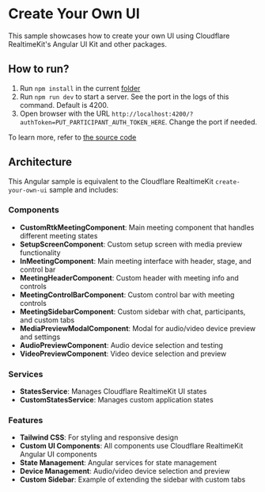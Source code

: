 # Create Your Own UI

This sample showcases how to create your own UI using Cloudflare RealtimeKit's Angular UI Kit and other packages.

## How to run?

1. Run `npm install` in the current [folder](./)
2. Run `npm run dev` to start a server. See the port in the logs of this command. Default is 4200.
3. Open browser with the URL `http://localhost:4200/?authToken=PUT_PARTICIPANT_AUTH_TOKEN_HERE`. Change the port if needed.

To learn more, refer to [the source code](./src/app/app.component.ts)

## Architecture

This Angular sample is equivalent to the Cloudflare RealtimeKit `create-your-own-ui` sample and includes:

### Components
- **CustomRtkMeetingComponent**: Main meeting component that handles different meeting states
- **SetupScreenComponent**: Custom setup screen with media preview functionality
- **InMeetingComponent**: Main meeting interface with header, stage, and control bar
- **MeetingHeaderComponent**: Custom header with meeting info and controls
- **MeetingControlBarComponent**: Custom control bar with meeting controls
- **MeetingSidebarComponent**: Custom sidebar with chat, participants, and custom tabs
- **MediaPreviewModalComponent**: Modal for audio/video device preview and settings
- **AudioPreviewComponent**: Audio device selection and testing
- **VideoPreviewComponent**: Video device selection and preview

### Services
- **StatesService**: Manages Cloudflare RealtimeKit UI states
- **CustomStatesService**: Manages custom application states

### Features
- **Tailwind CSS**: For styling and responsive design
- **Custom UI Components**: All components use Cloudflare RealtimeKit Angular UI components
- **State Management**: Angular services for state management
- **Device Management**: Audio/video device selection and preview
- **Custom Sidebar**: Example of extending the sidebar with custom tabs
